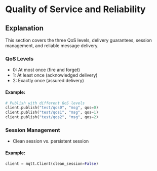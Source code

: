 # Quality of Service and Reliability

## Explanation
This section covers the three QoS levels, delivery guarantees, session management, and reliable message delivery.

### QoS Levels
- 0: At most once (fire and forget)
- 1: At least once (acknowledged delivery)
- 2: Exactly once (assured delivery)

#### Example:
```python
# Publish with different QoS levels
client.publish("test/qos0", "msg", qos=0)
client.publish("test/qos1", "msg", qos=1)
client.publish("test/qos2", "msg", qos=2)
```

### Session Management
- Clean session vs. persistent session

#### Example:
```python
client = mqtt.Client(clean_session=False)
```
